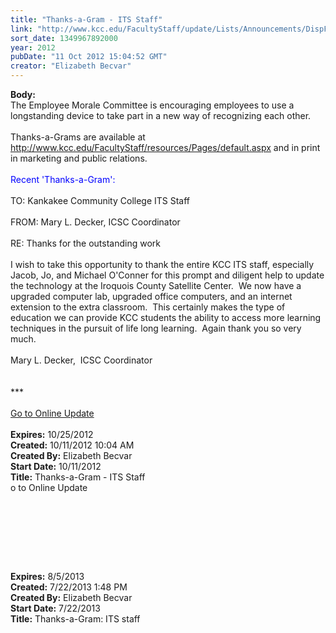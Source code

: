 ```yaml
---
title: "Thanks-a-Gram - ITS Staff"
link: "http://www.kcc.edu/FacultyStaff/update/Lists/Announcements/DispForm.aspx?ID=850"
sort_date: 1349967892000
year: 2012
pubDate: "11 Oct 2012 15:04:52 GMT"
creator: "Elizabeth Becvar"
---
```


<div><b>Body:</b> <div class="ExternalClass99F2D751596644DDAED2813274837CA9">
<div>The Employee Morale Committee is encouraging employees to use a longstanding device to take part in a new way of recognizing each other. <br /> <br />Thanks-a-Grams are available at <a href="/FacultyStaff/resources/Pages/default.aspx">http://www.kcc.edu/FacultyStaff/resources/Pages/default.aspx</a> and in print in marketing and public relations. <br /> <br /><font color="#0000ff">Recent 'Thanks-a-Gram':</font></div>
<div><br />TO: Kankakee Community College ITS Staff</div>
<div><br />FROM: Mary L. Decker, ICSC Coordinator</div>
<div><br />RE: Thanks for the outstanding work</div>
<div> </div>
<div>I wish to take this opportunity to thank the entire KCC ITS staff, especially Jacob, Jo, and Michael O'Conner for this prompt and diligent help to update the technology at the Iroquois County Satellite Center.  We now have a upgraded computer lab, upgraded office computers, and an internet extension to the extra classroom.  This certainly makes the type of education we can provide KCC students the ability to access more learning techniques in the pursuit of life long learning.  Again thank you so very much.</div>
<div><br />Mary L. Decker,  ICSC Coordinator</div>
<div><br /> </div>
<div>***</div>
<div> </div>
<div><a href="/FacultyStaff/update/Pages/dailyupdate.aspx">Go to Online Update</a></div>
<div> </div></div></div>
<div><b>Expires:</b> 10/25/2012</div>
<div><b>Created:</b> 10/11/2012 10:04 AM</div>
<div><b>Created By:</b> Elizabeth Becvar</div>
<div><b>Start Date:</b> 10/11/2012</div>
<div><b>Title:</b> Thanks-a-Gram - ITS Staff</div>
o to Online Update</a></font></div>
<div><font size="2"></font> </div>
<div><font size="2"></font> </div>
<p><font size="2"></font> </p>
<p><font size="2"> </p>
<div><br /></div></font></div></div>
<div><b>Expires:</b> 8/5/2013</div>
<div><b>Created:</b> 7/22/2013 1:48 PM</div>
<div><b>Created By:</b> Elizabeth Becvar</div>
<div><b>Start Date:</b> 7/22/2013</div>
<div><b>Title:</b> Thanks-a-Gram: ITS staff</div>
